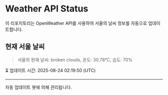 
# Weather API Status

이 리포지토리는 OpenWeather API를 사용하여 서울의 날씨 정보를 자동으로 업데이트합니다.

## 현재 서울 날씨
> 서울의 현재 날씨: broken clouds, 온도: 30.78°C, 습도: 70%

⏳ 업데이트 시간: 2025-08-24 02:19:50 (UTC)

---
자동 업데이트 봇에 의해 관리됩니다.
